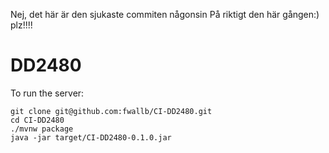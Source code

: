 Nej, det här är den sjukaste commiten någonsin
På riktigt den här gången:)
plz!!!!

# DD2480

To run the server:
```
git clone git@github.com:fwallb/CI-DD2480.git
cd CI-DD2480
./mvnw package
java -jar target/CI-DD2480-0.1.0.jar
```
